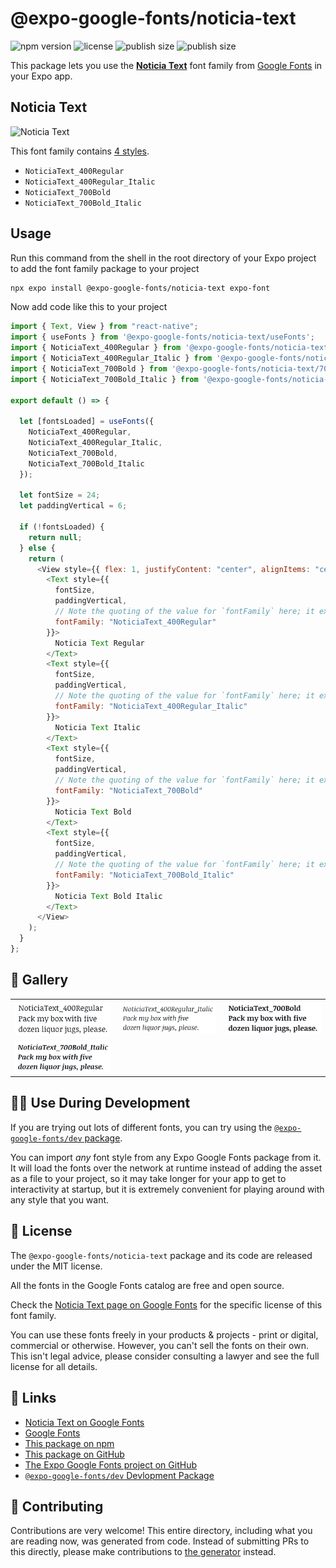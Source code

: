 # @expo-google-fonts/noticia-text

![npm version](https://flat.badgen.net/npm/v/@expo-google-fonts/noticia-text)
![license](https://flat.badgen.net/github/license/expo/google-fonts)
![publish size](https://flat.badgen.net/packagephobia/install/@expo-google-fonts/noticia-text)
![publish size](https://flat.badgen.net/packagephobia/publish/@expo-google-fonts/noticia-text)

This package lets you use the [**Noticia Text**](https://fonts.google.com/specimen/Noticia+Text) font family from [Google Fonts](https://fonts.google.com/) in your Expo app.

## Noticia Text

![Noticia Text](./font-family.png)

This font family contains [4 styles](#-gallery).

- `NoticiaText_400Regular`
- `NoticiaText_400Regular_Italic`
- `NoticiaText_700Bold`
- `NoticiaText_700Bold_Italic`

## Usage

Run this command from the shell in the root directory of your Expo project to add the font family package to your project

```sh
npx expo install @expo-google-fonts/noticia-text expo-font
```

Now add code like this to your project

```js
import { Text, View } from "react-native";
import { useFonts } from '@expo-google-fonts/noticia-text/useFonts';
import { NoticiaText_400Regular } from '@expo-google-fonts/noticia-text/400Regular';
import { NoticiaText_400Regular_Italic } from '@expo-google-fonts/noticia-text/400Regular_Italic';
import { NoticiaText_700Bold } from '@expo-google-fonts/noticia-text/700Bold';
import { NoticiaText_700Bold_Italic } from '@expo-google-fonts/noticia-text/700Bold_Italic';

export default () => {

  let [fontsLoaded] = useFonts({
    NoticiaText_400Regular, 
    NoticiaText_400Regular_Italic, 
    NoticiaText_700Bold, 
    NoticiaText_700Bold_Italic
  });

  let fontSize = 24;
  let paddingVertical = 6;

  if (!fontsLoaded) {
    return null;
  } else {
    return (
      <View style={{ flex: 1, justifyContent: "center", alignItems: "center" }}>
        <Text style={{
          fontSize,
          paddingVertical,
          // Note the quoting of the value for `fontFamily` here; it expects a string!
          fontFamily: "NoticiaText_400Regular"
        }}>
          Noticia Text Regular
        </Text>
        <Text style={{
          fontSize,
          paddingVertical,
          // Note the quoting of the value for `fontFamily` here; it expects a string!
          fontFamily: "NoticiaText_400Regular_Italic"
        }}>
          Noticia Text Italic
        </Text>
        <Text style={{
          fontSize,
          paddingVertical,
          // Note the quoting of the value for `fontFamily` here; it expects a string!
          fontFamily: "NoticiaText_700Bold"
        }}>
          Noticia Text Bold
        </Text>
        <Text style={{
          fontSize,
          paddingVertical,
          // Note the quoting of the value for `fontFamily` here; it expects a string!
          fontFamily: "NoticiaText_700Bold_Italic"
        }}>
          Noticia Text Bold Italic
        </Text>
      </View>
    );
  }
};
```

## 🔡 Gallery


||||
|-|-|-|
|![NoticiaText_400Regular](./400Regular/NoticiaText_400Regular.ttf.png)|![NoticiaText_400Regular_Italic](./400Regular_Italic/NoticiaText_400Regular_Italic.ttf.png)|![NoticiaText_700Bold](./700Bold/NoticiaText_700Bold.ttf.png)||
|![NoticiaText_700Bold_Italic](./700Bold_Italic/NoticiaText_700Bold_Italic.ttf.png)||||


## 👩‍💻 Use During Development

If you are trying out lots of different fonts, you can try using the [`@expo-google-fonts/dev` package](https://github.com/expo/google-fonts/tree/master/font-packages/dev#readme).

You can import _any_ font style from any Expo Google Fonts package from it. It will load the fonts over the network at runtime instead of adding the asset as a file to your project, so it may take longer for your app to get to interactivity at startup, but it is extremely convenient for playing around with any style that you want.


## 📖 License

The `@expo-google-fonts/noticia-text` package and its code are released under the MIT license.

All the fonts in the Google Fonts catalog are free and open source.

Check the [Noticia Text page on Google Fonts](https://fonts.google.com/specimen/Noticia+Text) for the specific license of this font family.

You can use these fonts freely in your products & projects - print or digital, commercial or otherwise. However, you can't sell the fonts on their own. This isn't legal advice, please consider consulting a lawyer and see the full license for all details.

## 🔗 Links

- [Noticia Text on Google Fonts](https://fonts.google.com/specimen/Noticia+Text)
- [Google Fonts](https://fonts.google.com/)
- [This package on npm](https://www.npmjs.com/package/@expo-google-fonts/noticia-text)
- [This package on GitHub](https://github.com/expo/google-fonts/tree/master/font-packages/noticia-text)
- [The Expo Google Fonts project on GitHub](https://github.com/expo/google-fonts)
- [`@expo-google-fonts/dev` Devlopment Package](https://github.com/expo/google-fonts/tree/master/font-packages/dev)

## 🤝 Contributing

Contributions are very welcome! This entire directory, including what you are reading now, was generated from code. Instead of submitting PRs to this directly, please make contributions to [the generator](https://github.com/expo/google-fonts/tree/master/packages/generator) instead.
